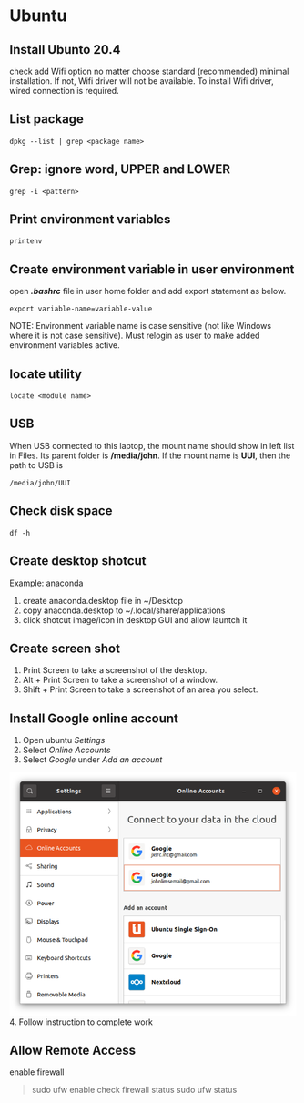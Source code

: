 
# Ubuntu

## Install Ubunto 20.4

check add Wifi option no matter choose standard (recommended) minimal installation. If not, Wifi driver will not be available. To install Wifi driver, wired connection is required.

## List package
```
dpkg --list | grep <package name>
```

## Grep: ignore word, UPPER and LOWER
```
grep -i <pattern>
```

## Print environment variables
```
printenv
```

## Create environment variable in user environment
open *__.bashrc__* file in user home folder and add export statement as below.
```
export variable-name=variable-value
```
NOTE: Environment variable name is case sensitive (not like Windows where it is not case sensitive). Must relogin as user to make added environment variables active.

## locate utility
```
locate <module name>
```

## USB 
When USB connected to this laptop, the mount name should show in left list in Files. Its parent folder is __/media/john__. If the mount name is __UUI__, then the path to USB is
```
/media/john/UUI
```

## Check disk space
```
df -h
```

## Create desktop shotcut

Example: anaconda

1. create anaconda.desktop file in ~/Desktop
2. copy anaconda.desktop to ~/.local/share/applications
3. click shotcut image/icon in desktop GUI and allow launtch it 

## Create screen shot
1. Print Screen to take a screenshot of the desktop.
2. Alt + Print Screen to take a screenshot of a window.
3. Shift + Print Screen to take a screenshot of an area you select.

## Install Google online account
1. Open ubuntu _Settings_
2. Select _Online Accounts_ 
3. Select _Google_ under _Add an account_
<img src='GNOME.png'>
4. Follow instruction to complete work

## Allow Remote Access
enable firewall
> sudo ufw enable
check firewall status
> sudo ufw status
